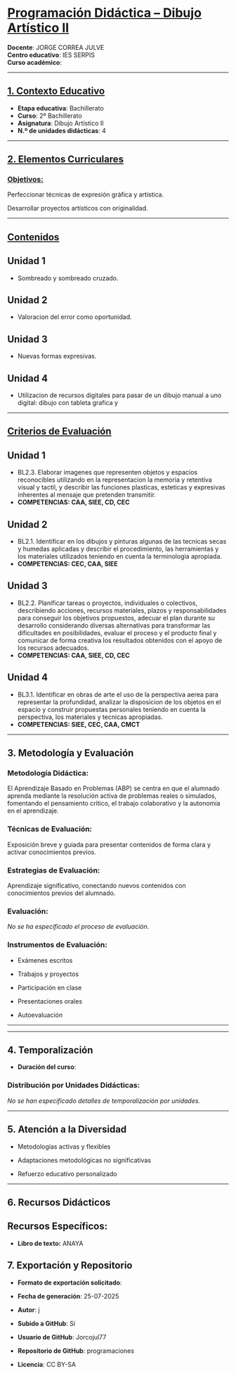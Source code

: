 # <u>Programación Didáctica – Dibujo Artístico II</u>

**Docente**: JORGE CORREA JULVE  
**Centro educativo**: IES SERPIS  
**Curso académico**:   

---

## <u>1. Contexto Educativo</u>

- **Etapa educativa**: Bachillerato
- **Curso**: 2º Bachillerato
- **Asignatura**: Dibujo Artístico II
- **N.º de unidades didácticas**: 4

---
## <u>2. Elementos Curriculares</u>

### <u>Objetivos:</u>



Perfeccionar técnicas de expresión gráfica y artística.

Desarrollar proyectos artísticos con originalidad.



---

## <u>Contenidos</u>

## Unidad 1
- Sombreado y sombreado cruzado.
## Unidad 2
- Valoracion del error como oportunidad.
## Unidad 3
- Nuevas formas expresivas.
## Unidad 4
- Utilizacion de recursos digitales para pasar de un dibujo manual a uno digital: dibujo con tableta grafica y


---

## <u>Criterios de Evaluación</u>

## Unidad 1
- BL2.3. Elaborar imagenes que representen objetos y espacios reconocibles utilizando en la representacion la memoria y retentiva visual y tactil, y describir las funciones plasticas, esteticas y expresivas inherentes al mensaje que pretenden transmitir.
- **COMPETENCIAS: CAA, SIEE, CD, CEC**
## Unidad 2
- BL2.1. Identificar en los dibujos y pinturas algunas de las tecnicas secas y humedas aplicadas y describir el procedimiento, las herramientas y los materiales utilizados teniendo en cuenta la terminologia apropiada.
- **COMPETENCIAS: CEC, CAA, SIEE**
## Unidad 3
- BL2.2. Planificar tareas o proyectos, individuales o colectivos, describiendo acciones, recursos materiales, plazos y responsabilidades para conseguir los objetivos propuestos, adecuar el plan durante su desarrollo considerando diversas alternativas para transformar las dificultades en posibilidades, evaluar el proceso y el producto final y comunicar de forma creativa los resultados obtenidos con el apoyo de los recursos adecuados.
- **COMPETENCIAS: CAA, SIEE, CD, CEC**
## Unidad 4
- BL3.1. Identificar en obras de arte el uso de la perspectiva aerea para representar la profundidad, analizar la disposicion de los objetos en el espacio y construir propuestas personales teniendo en cuenta la perspectiva, los materiales y tecnicas apropiadas.
- **COMPETENCIAS: SIEE, CEC, CAA, CMCT**


---

## 3. Metodología y Evaluación

### Metodología Didáctica:

El Aprendizaje Basado en Problemas (ABP) se centra en que el alumnado aprenda mediante la resolución activa de problemas reales o simulados, fomentando el pensamiento crítico, el trabajo colaborativo y la autonomía en el aprendizaje.


### Técnicas de Evaluación:

Exposición breve y guiada para presentar contenidos de forma clara y activar conocimientos previos.


### Estrategias de Evaluación:

Aprendizaje significativo, conectando nuevos contenidos con conocimientos previos del alumnado.


### Evaluación:

_No se ha especificado el proceso de evaluación._


### Instrumentos de Evaluación:


- Exámenes escritos

- Trabajos y proyectos

- Participación en clase

- Presentaciones orales

- Autoevaluación



---
---

## 4. Temporalización

- **Duración del curso**: 

### **Distribución por Unidades Didácticas:**


_No se han especificado detalles de temporalización por unidades._


---

## 5. Atención a la Diversidad



* Metodologías activas y flexibles

* Adaptaciones metodológicas no significativas

* Refuerzo educativo personalizado


---

## 6. Recursos Didácticos


## Recursos Específicos:

- **Libro de texto:** ANAYA


## 7. Exportación y Repositorio

- **Formato de exportación solicitado**: 
- **Fecha de generación**: 25-07-2025
- **Autor**: j


- **Subido a GitHub**: Sí
- **Usuario de GitHub**: Jorcojul77
- **Repositorio de GitHub**: programaciones

- **Licencia**: CC BY-SA



